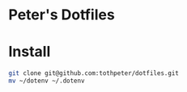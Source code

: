 # Peter's Dotfiles

Install
=======

```bash
git clone git@github.com:tothpeter/dotfiles.git
mv ~/dotenv ~/.dotenv
```
